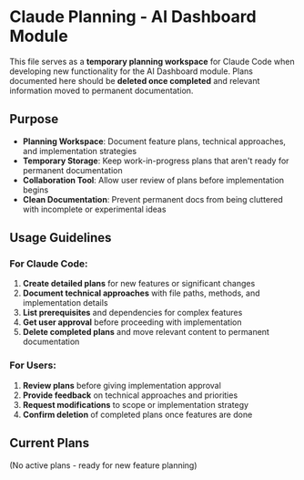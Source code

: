 # Claude Planning - AI Dashboard Module

This file serves as a **temporary planning workspace** for Claude Code when developing new functionality for the AI Dashboard module. Plans documented here should be **deleted once completed** and relevant information moved to permanent documentation.

## Purpose

- **Planning Workspace**: Document feature plans, technical approaches, and implementation strategies
- **Temporary Storage**: Keep work-in-progress plans that aren't ready for permanent documentation
- **Collaboration Tool**: Allow user review of plans before implementation begins
- **Clean Documentation**: Prevent permanent docs from being cluttered with incomplete or experimental ideas

## Usage Guidelines

### For Claude Code:
1. **Create detailed plans** for new features or significant changes
2. **Document technical approaches** with file paths, methods, and implementation details
3. **List prerequisites** and dependencies for complex features
4. **Get user approval** before proceeding with implementation
5. **Delete completed plans** and move relevant content to permanent documentation

### For Users:
1. **Review plans** before giving implementation approval
2. **Provide feedback** on technical approaches and priorities
3. **Request modifications** to scope or implementation strategy
4. **Confirm deletion** of completed plans once features are done

## Current Plans

(No active plans - ready for new feature planning)